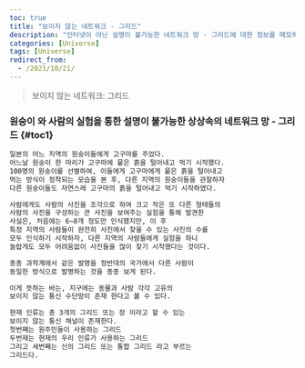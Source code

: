 ```yaml
---
toc: true
title: "보이지 않는 네트워크 - 그리드"
description: "인터넷이 아닌 설명이 불가능한 네트워크 망 - 그리드에 대한 정보를 메모하였습니다." 
categories: [Universe]
tags: [Universe]
redirect_from:
  - /2021/10/21/
---
```


> 보이지 않는 네트워크: 그리드

### 원숭이 와 사람의 실험을 통한 설명이 불가능한 상상속의 네트워크 망 - 그리드 {#toc1}

```md
일본의 어느 지역의 원숭이들에게 고구마를 주었다.
어느날 원숭이 한 마리가 고구마에 뭍은 흙을 털어내고 먹기 시작했다.
100명의 원숭이를 선별하여, 이들에게 고구마에게 뭍은 흙을 털어내고
먹는 방식이 정착되는 모습을 본 후, 다른 지역의 원숭이들을 관찰하자
다른 원숭이들도 자연스레 고구마의 흙을 털어내고 먹기 시작하였다.

사람에게도 사람의 사진을 조각으로 하여 크고 작은 또 다른 형태들의
사람의 사진을 구성하는 큰 사진을 보여주는 실험을 통해 발견한 
사실은, 처음에는 6~8개 정도만 인식했지만, 이 후
특정 지역의 사람들이 완전히 사진에서 찾을 수 있는 사진의 수를
모두 인식하기 시작하자, 다른 지역의 사람들에게 실험을 하니
놀랍게도 모두 어려움없이 사진들을 많이 찾기 시작했다는 것이다.

종종 과학계에서 같은 발명을 정반대의 국가에서 다른 사람이
동일한 방식으로 발명하는 것을 종종 보게 된다.

이게 뜻하는 바는, 지구에는 동물과 사람 각각 고유의
보이지 않는 통신 수단망이 존재 한다고 볼 수 있다.

현재 인류는 총 3개의 그리드 또는 장 이라고 할 수 있는
보이지 않는 통신 채널이 존재한다.
첫번째는 원주민들이 사용하는 그리드
두번재는 현재의 우리 인류가 사용하는 그리드
그리고 세번째는 신의 그리드 또는 통합 그리드 라고 부르는 
그리드다.
```

[^1]: This is a footnote.

[kramdown]: https://kramdown.gettalong.org/
[My Blog]: https://marindie.github.io
